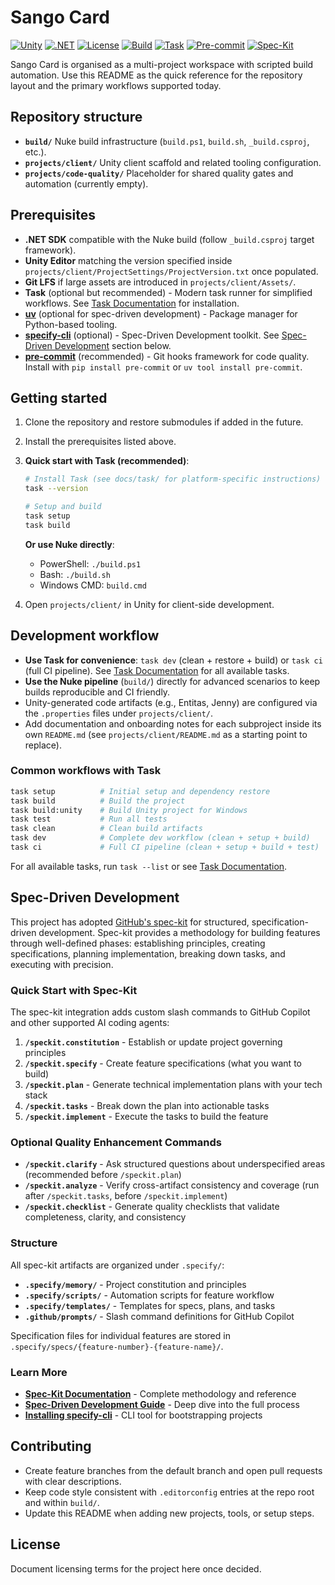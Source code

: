 # Sango Card

[![Unity](https://img.shields.io/badge/Unity-6000.2.x-black?logo=unity)](https://unity.com/)
[![.NET](https://img.shields.io/badge/.NET-Standard%202.1-512BD4?logo=dotnet)](https://dotnet.microsoft.com/)
[![License](https://img.shields.io/badge/License-Proprietary-red)](LICENSE)
[![Build](https://img.shields.io/badge/Build-Nuke-blue?logo=nuget)](build/nuke/)
[![Task](https://img.shields.io/badge/Task-Taskfile-29BEB0?logo=task)](https://taskfile.dev/)
[![Pre-commit](https://img.shields.io/badge/Pre--commit-enabled-brightgreen?logo=pre-commit)](https://pre-commit.com/)
[![Spec-Kit](https://img.shields.io/badge/Spec--Kit-enabled-purple)](https://github.com/github/spec-kit)

Sango Card is organised as a multi-project workspace with scripted build automation.
Use this README as the quick reference for the repository layout and the primary workflows supported today.

## Repository structure

- **`build/`** Nuke build infrastructure (`build.ps1`, `build.sh`, `_build.csproj`, etc.).
- **`projects/client/`** Unity client scaffold and related tooling configuration.
- **`projects/code-quality/`** Placeholder for shared quality gates and automation (currently empty).

## Prerequisites

- **.NET SDK** compatible with the Nuke build (follow `_build.csproj` target framework).
- **Unity Editor** matching the version specified inside
  `projects/client/ProjectSettings/ProjectVersion.txt` once populated.
- **Git LFS** if large assets are introduced in `projects/client/Assets/`.
- **Task** (optional but recommended) - Modern task runner for simplified workflows.
  See [Task Documentation](docs/task/) for installation.
- **[uv](https://docs.astral.sh/uv/)** (optional for spec-driven development) -
  Package manager for Python-based tooling.
- **[specify-cli](https://github.com/github/spec-kit)** (optional) - Spec-Driven Development toolkit.
  See [Spec-Driven Development](#spec-driven-development) section below.
- **[pre-commit](https://pre-commit.com/)** (recommended) - Git hooks framework for code quality.
  Install with `pip install pre-commit` or `uv tool install pre-commit`.

## Getting started

1. Clone the repository and restore submodules if added in the future.
2. Install the prerequisites listed above.
3. **Quick start with Task (recommended)**:

   ```bash
   # Install Task (see docs/task/ for platform-specific instructions)
   task --version

   # Setup and build
   task setup
   task build
   ```

   **Or use Nuke directly**:
   - PowerShell: `./build.ps1`
   - Bash: `./build.sh`
   - Windows CMD: `build.cmd`
4. Open `projects/client/` in Unity for client-side development.

## Development workflow

- **Use Task for convenience**: `task dev` (clean + restore + build) or `task ci` (full CI pipeline).
  See [Task Documentation](docs/task/) for all available tasks.
- **Use the Nuke pipeline** (`build/`) directly for advanced scenarios to keep builds reproducible and
  CI friendly.
- Unity-generated code artifacts (e.g., Entitas, Jenny) are configured via the `.properties` files
  under `projects/client/`.
- Add documentation and onboarding notes for each subproject inside its own `README.md`
  (see `projects/client/README.md` as a starting point to replace).

### Common workflows with Task

```bash
task setup          # Initial setup and dependency restore
task build          # Build the project
task build:unity    # Build Unity project for Windows
task test           # Run all tests
task clean          # Clean build artifacts
task dev            # Complete dev workflow (clean + setup + build)
task ci             # Full CI pipeline (clean + setup + build + test)
```

For all available tasks, run `task --list` or see [Task Documentation](docs/task/).

## Spec-Driven Development

This project has adopted [GitHub's spec-kit](https://github.com/github/spec-kit) for structured,
specification-driven development. Spec-kit provides a methodology for building features through
well-defined phases: establishing principles, creating specifications, planning implementation,
breaking down tasks, and executing with precision.

### Quick Start with Spec-Kit

The spec-kit integration adds custom slash commands to GitHub Copilot and other supported
AI coding agents:

1. **`/speckit.constitution`** - Establish or update project governing principles
2. **`/speckit.specify`** - Create feature specifications (what you want to build)
3. **`/speckit.plan`** - Generate technical implementation plans with your tech stack
4. **`/speckit.tasks`** - Break down the plan into actionable tasks
5. **`/speckit.implement`** - Execute the tasks to build the feature

### Optional Quality Enhancement Commands

- **`/speckit.clarify`** - Ask structured questions about underspecified areas
  (recommended before `/speckit.plan`)
- **`/speckit.analyze`** - Verify cross-artifact consistency and coverage
  (run after `/speckit.tasks`, before `/speckit.implement`)
- **`/speckit.checklist`** - Generate quality checklists that validate completeness, clarity,
  and consistency

### Structure

All spec-kit artifacts are organized under `.specify/`:

- **`.specify/memory/`** - Project constitution and principles
- **`.specify/scripts/`** - Automation scripts for feature workflow
- **`.specify/templates/`** - Templates for specs, plans, and tasks
- **`.github/prompts/`** - Slash command definitions for GitHub Copilot

Specification files for individual features are stored in
`.specify/specs/{feature-number}-{feature-name}/`.

### Learn More

- **[Spec-Kit Documentation](https://github.com/github/spec-kit)** -
  Complete methodology and reference
- **[Spec-Driven Development Guide](https://github.com/github/spec-kit/blob/main/spec-driven.md)** -
  Deep dive into the full process
- **[Installing specify-cli](https://github.com/github/spec-kit#-get-started)** -
  CLI tool for bootstrapping projects

## Contributing

- Create feature branches from the default branch and open pull requests with clear descriptions.
- Keep code style consistent with `.editorconfig` entries at the repo root and within `build/`.
- Update this README when adding new projects, tools, or setup steps.

## License

Document licensing terms for the project here once decided.
